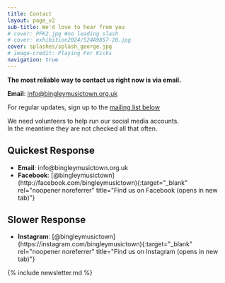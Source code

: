 ```yaml
---
title: Contact
layout: page_v2
sub-title: We'd love to hear from you
# cover: PFK2.jpg #no leading slash
# cover: exhibition2024/524A9857-20.jpg
cover: splashes/splash_george.jpg
# image-credit: Playing For Kicks
navigation: true
---
```


**The most reliable way to contact us right now is via email.**

<i class="fa-solid fa-envelope"></i> **Email**: info@bingleymusictown.org.uk

For regular updates, sign up to the [mailing list below](#mailing-list)

We need volunteers to help run our social media accounts.<br/>
In the meantime they are not checked all that often. 

## Quickest Response
<ul class="contact">
  <li><i class="fa-solid fa-envelope"></i> <strong>Email</strong>: info@bingleymusictown.org.uk</li>   
  <li markdown="1"><i class="fa-brands fa-facebook"></i> <strong>Facebook</strong>: [@bingleymusictown<i class="fa fa-external-link" aria-hidden="true"></i>](http://facebook.com/bingleymusictown){:target="_blank" rel="noopener noreferrer" title="Find us on Facebook (opens in new tab)"}
</li>
</ul>

## Slower Response
<ul class="contact">
  <!-- <li markdown="1"><i class="fa-brands fa-twitter"></i> Twitter: [@bingleymusic<i class="fa fa-external-link" aria-hidden="true"></i>](https://twitter.com/bingleymusic){:target="_blank" rel="noopener noreferrer" title="Find us on Twitter (opens in new tab)"}
  </li> -->
   <li markdown="1"><i class="fa-brands fa-instagram"></i> <strong>Instagram</strong>: [@bingleymusictown<i class="fa fa-external-link" aria-hidden="true"></i>](https://instagram.com/bingleymusictown){:target="_blank" rel="noopener noreferrer" title="Find us on Instagram (opens in new tab)"}
   </li>
</ul>

<div id="contact-mailing" markdown="1">
{% include newsletter.md %}
</div>





